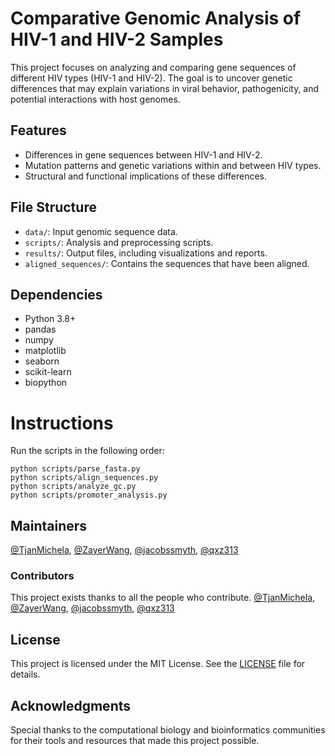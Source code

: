 # Comparative Genomic Analysis of HIV-1 and HIV-2 Samples

This project focuses on analyzing and comparing gene sequences of different HIV types (HIV-1 and HIV-2). The goal is to uncover genetic differences that may explain variations in viral behavior, pathogenicity, and potential interactions with host genomes.  

## Features  
- Differences in gene sequences between HIV-1 and HIV-2.
- Mutation patterns and genetic variations within and between HIV types.  
- Structural and functional implications of these differences.  


## File Structure  
- `data/`: Input genomic sequence data.  
- `scripts/`: Analysis and preprocessing scripts.  
- `results/`: Output files, including visualizations and reports.  
- `aligned_sequences/`: Contains the sequences that have been aligned.

## Dependencies  
- Python 3.8+  
- pandas  
- numpy  
- matplotlib  
- seaborn  
- scikit-learn  
- biopython

# Instructions
Run the scripts in the following order:
```
python scripts/parse_fasta.py
python scripts/align_sequences.py
python scripts/analyze_gc.py
python scripts/promoter_analysis.py
```

## Maintainers
[@TjanMichela](https://github.com/TjanMichela), [@ZayerWang](https://github.com/ZayerWang), [@jacobssmyth](https://github.com/jacobssmyth), [@qxz313](https://github.com/qxz313)    

### Contributors  
This project exists thanks to all the people who contribute. [@TjanMichela](https://github.com/TjanMichela), [@ZayerWang](https://github.com/ZayerWang), [@jacobssmyth](https://github.com/jacobssmyth), [@qxz313](https://github.com/qxz313)   

## License  
This project is licensed under the MIT License. See the [LICENSE](LICENSE) file for details.  

## Acknowledgments  
Special thanks to the computational biology and bioinformatics communities for their tools and resources that made this project possible.  